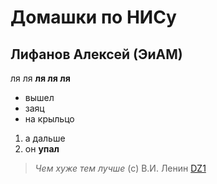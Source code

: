 # Домашки по НИСу
## Лифанов Алексей (ЭиАМ)
ля ля **ля ля ля**
- вышел
- заяц
- на крыльцо
1. а дальше
2. он **упал**
>*Чем хуже тем лучше* (с) В.И. Ленин
[DZ1](ethiopia_cils/domashka)

